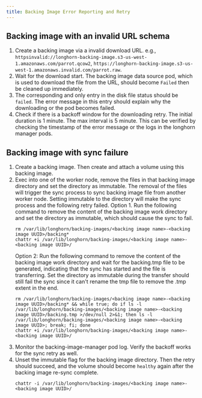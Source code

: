 ```yaml
---
title: Backing Image Error Reporting and Retry
---
```


## Backing image with an invalid URL schema
1. Create a backing image via a invalid download URL. e.g., `httpsinvalid://longhorn-backing-image.s3-us-west-1.amazonaws.com/parrot.qcow2`, `https://longhorn-backing-image.s3-us-west-1.amazonaws.invalid.com/parrot.raw`.
2. Wait for the download start. The backing image data source pod, which is used to download the file from the URL, should become `Failed` then be cleaned up immediately.
3. The corresponding and only entry in the disk file status should be `failed`. The error message in this entry should explain why the downloading or the pod becomes failed. 
4. Check if there is a backoff window for the downloading retry. The initial duration is 1 minute. The max interval is 5 minute. This can be verified by checking the timestamp of the error message or the logs in the longhorn manager pods.   

## Backing image with sync failure
1. Create a backing image. Then create and attach a volume using this backing image.
2. Exec into one of the worker node, remove the files in that backing image directory and set the directory as immutable.
   The removal of the files will trigger the sync process to sync backing image file from another worker node. Setting immutable to the directory will make the sync process and the following retry failed.
   Option 1. Run the following command to remove the content of the backing image work directory and set the directory as immutable, which should cause the sync to fail.
    ```shell
    rm /var/lib/longhorn/backing-images/<backing image name>-<backing image UUID>/backing*
    chattr +i /var/lib/longhorn/backing-images/<backing image name>-<backing image UUID>/
    ```
   Option 2: Run the following command to remove the content of the backing image work directory and wait for the backing.tmp file to be generated, indicating that the sync has started and the file is transferring. Set the directory as immutable during the transfer should still fail the sync since it can't rename the tmp file to remove the .tmp extent in the end.
    ```shell
    rm /var/lib/longhorn/backing-images/<backing image name>-<backing image UUID>/backing* && while true; do if ls -l /var/lib/longhorn/backing-images/<backing image name>-<backing image UUID>/backing.tmp >/dev/null 2>&1; then ls -l /var/lib/longhorn/backing-images/<backing image name>-<backing image UUID>; break; fi; done
    chattr +i /var/lib/longhorn/backing-images/<backing image name>-<backing image UUID>/
    ```
3. Monitor the backing-image-manager pod log. Verify the backoff works for the sync retry as well.
4. Unset the immutable flag for the backing image directory. Then the retry should succeed, and the volume should become `healthy` again after the backing image re-sync complete.
    ```shell
    chattr -i /var/lib/longhorn/backing-images/<backing image name>-<backing image UUID>/
    ```